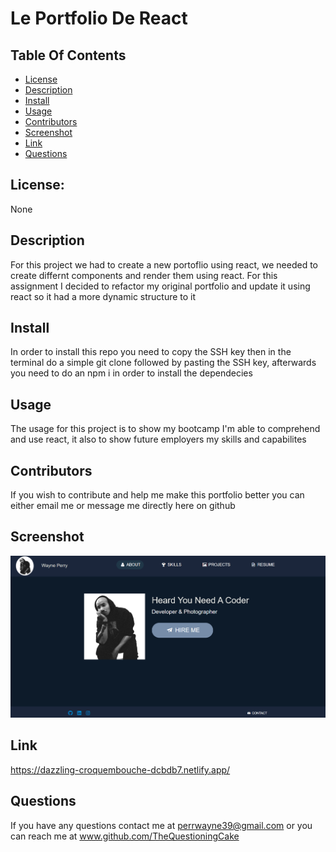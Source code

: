 # Le Portfolio De React

## Table Of Contents

- [License](#license)
- [Description](#description)
- [Install](#install)
- [Usage](#usage)
- [Contributors](#contributors)
- [Screenshot](#screenshot)
- [Link](#link)
- [Questions](#questions)

## License: 
None

## Description
For this project we had to create a new portoflio using react, we needed to create differnt components and render them using react. For this assignment I decided to refactor my original portfolio and update it using react so it had a more dynamic structure to it

## Install
In order to install this repo you need to copy the SSH key then in the terminal do a simple git clone followed by pasting the SSH key, afterwards you need to do an npm i in order to install the dependecies 

## Usage
The usage for this project is to show my bootcamp I'm able to comprehend and use react, it also to show future employers my skills and capabilites

## Contributors
If you wish to contribute and help me make this portfolio better you can either email me or message me directly here on github

## Screenshot
![deployed screenshot](./public/img/deployedScreenshot.png)

## Link
https://dazzling-croquembouche-dcbdb7.netlify.app/

## Questions
If you have any questions contact me at perrwayne39@gmail.com or you can reach me at www.github.com/TheQuestioningCake

